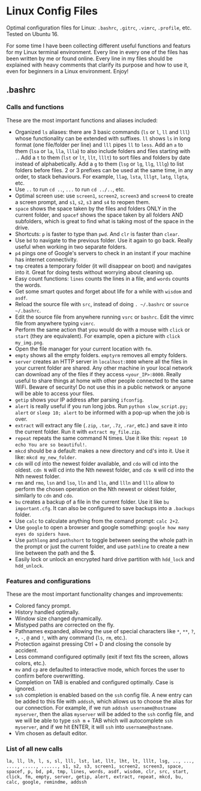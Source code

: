 # Linux Config Files
Optimal configuration files for Linux: `.bashrc`, `.gitrc`, `.vimrc`, `.profile`, etc. Tested on Ubuntu 16.

For some time I have been collecting different useful functions and featurs for my Linux terminal environment. Every line in every
one of the files has been written by me or found online. Every line in my files should be explained with heavy comments that 
clarify its purpose and how to use it, even for beginners in a Linux environment. Enjoy!

## .bashrc

### Calls and functions

These are the most important functions and aliases included:

* Organized `ls` aliases: there are 3 basic commands (`ls` or `l`, `ll` and `lll`) whose functionality can be extended with suffixes.
`ll` shows `ls` in long format (one file/folder per line) and `lll` pipes `ll` to `less`.
Add an `a` to them (`lsa` or `la`, `lla`, `llla`) to also include folders and files starting with `.`.
Add a `t` to them (`lst` or `lt`, `llt`, `lllt`) to sort files and folders by date instead of alphabetically.
Add a `g` to them (`lsg` or `lg`, `llg`, `lllg`) to list folders before files.
2 or 3 prefixes can be used at the same time, in any order, to stack behaviours. For example, `llag`, `lsta`, `lllgt`, `latg`, `llgta`, etc.
* Use `..` to run `cd ..`, `...` to run `cd ../..`, etc.
* Optimal screen use: use `screen1`, `screen2`, `screen3` and `screen4` to create a screen prompt, and `s1`, `s2`, `s3` and `s4` to reopen them.
* `space` shows the space taken by the files and folders ONLY in the current folder, and `spacef` shows the space taken by all folders
AND subfolders, which is great to find what is taking most of the space in the drive.
* Shortcuts: `p` is faster to type than `pwd`. And `clr` is faster than `clear`.
* Use `bd` to navigate to the previous folder. Use it again to go back. Really useful when working in two separate folders.
* `p4` pings one of Google's servers to check in an instant if your machine has internet connectivity.
* `tmp` creates a temporary folder (it will disappear on boot) and navigates into it. Great for doing tests without worrying about cleaning up.
* Easy count functions: `lines` counts the lines in a file, and `words` counts the words.
* Get some smart quotes and forget about life for a while with `wisdom` and `asdf`.
* Reload the source file with `src`, instead of doing `. ~/.bashrc` or `source ~/.bashrc`.
* Edit the source file from anywhere running `vsrc` or `bashrc`. Edit the vimrc file from anywhere typing `vimrc`.
* Perform the same action that you would do with a mouse with `click` or `start` (they are equivalent). For example, open a picture with `click my_img.png`.
* Open the file manager for your current location with `fm`.
* `empty` shows all the empty folders. `emptyrm` removes all empty folders.
* `server` creates an HTTP server in `localhost:8000` where all the files in your current folder are shared. Any other machine in your local network
can download any of the files if they access `<your_IP>:8000`. Really useful to share things at home with other people connected to the same WiFi. Beware of security!
Do not use this in a public network or anyone will be able to access your files.
* `getip` shows your IP address after parsing `ifconfig`.
* `alert` is really useful if you run long jobs. Run `python slow_script.py; alert` or `sleep 10; alert` to be informed with a pop-up when the job is over.
* `extract` will extract any file (`.zip`, `.tar`, `.7z`, `.rar`, etc.) and save it into the current folder. Run it with `extract my_file.zip`.
* `repeat` repeats the same command N times. Use it like this: `repeat 10 echo You are so beautiful!`.
* `mkcd` should be a default: makes a new directory and cd's into it. Use it like: `mkcd my_new_folder`.
* `cdn` will cd into the newest folder available, and `cdo` will cd into the oldest. `cdn N` will cd into the Nth newest folder, and `cdo N` will cd into the Nth newest folder.
* `rmn` and `rmo`, `lsn` and `lso`, `lln` and `llo`, and `llln` and `lllo` allow to perform the chosen operation on the Nth newest or oldest folder, similarly to `cdn` and `cdo`.
* `bu` creates a backup of a file in the current folder. Use it like `bu important.cfg`. It can also be configured to save backups into a `.backups` folder.
* Use `calc` to calculate anything from the comand prompt: `calc 2+2`.
* Use `google` to open a browser and google something: `google how many eyes do spiders have`.
* Use `pathlong` and `pathshort` to toggle between seeing the whole path in the prompt or just the current folder, and use `pathline` to create a new line between the path and the $.
* Easily lock or unlock an encrypted hard drive partition with `hdd_lock` and `hdd_unlock`.

### Features and configurations

These are the most important functionality changes and improvements:

* Colored fancy prompt.
* History handled optimally.
* Window size changed dynamically.
* Mistyped paths are corrected on the fly.
* Pathnames expanded, allowing the use of special characters like `*`, `**`, `?`, `+`, `-`, `@` and `!`, with any command (`ls`, `rm`, etc.).
* Protection against pressing Ctrl + D and closing the console by accident.
* Less command configured optimally (exit if text fits the screen, allows colors, etc.).
* `mv` and `cp` are defaulted to interactive mode, which forces the user to confirm before overwritting.
* Completion on TAB is enabled and configured optimally. Case is ignored.
* `ssh` completion is enabled based on the `ssh` config file. A new entry can be added to this file with `addssh`, which allows us to choose
the alias for our connection. For example, if we run `addssh username@hostname myserver`, then the alias `myserver` will be added to the `ssh`
config file, and we will be able to type `ssh m` + TAB which will autocomplete `ssh myserver`, and if we hit ENTER, it will `ssh` into `username@hostname`.
* Vim chosen as default editor.

### List of all new calls
`la, ll, lh, l, s, sl, lll, lst, lat, llt, lht, lt, lllt, lsg, .., ..., ...., ....., ......, s1, s2, s3, screen1, screen2, screen3,
space, spacef, p, bd, p4, tmp, lines, words, asdf, wisdom, clr, src, start, click, fm, empty,
server, getip, alert, extract, repeat, mkcd, bu, calc, google, remindme, addssh`
